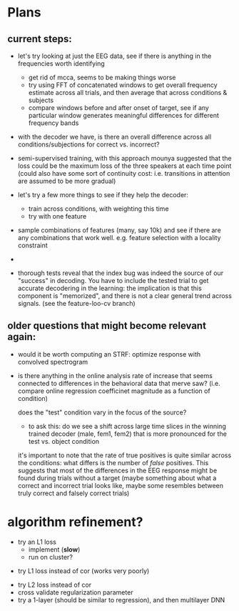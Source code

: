 
# Plans

## current steps:

- let's try looking at just the EEG data, see if there is anything
  in the frequencies worth identifying
    + get rid of mcca, seems to be making things worse
    + try using FFT of concatenated windows to get overall frequency
      estimate across all trials, and then average that across conditions
      & subjects
    - compare windows before and after onset of target, see if
      any particular window generates meaningful differences for different
      frequency bands

- with the decoder we have, is there an overall difference across all
  conditions/subjections for correct vs. incorrect?

- semi-supervised training, with this approach mounya suggested
  that the loss could be the maximum loss of the three speakers
  at each time point (could also have some sort of continuity cost:
  i.e. transitions in attention are assumed to be more gradual)

- let's try a few more things to see if they help the decoder:
  - train across conditions, with weighting this time
  - try with one feature
- sample combinations of features (many, say 10k) and see if there
  are any combinations that work well. e.g. feature selection
  with a locality constraint
-

- thorough tests reveal that the index bug was indeed the source of our "success" in decoding. You have to include the tested trial to get accurate decodering in the learning: the implication is that this component is "memorized", and there is not a clear general trend across  signals.
(see the feature-loo-cv branch)


## older questions that might become relevant again:

- would it be worth computing an STRF: optimize response with convolved
spectrogram

- is there anything in the online analysis rate of increase that
  seems connected to differences in the behavioral data that merve saw?
    (i.e. compare online regression coefficinet magnitude as a function of condition)

  does the "test" condition vary in the focus of the source?
    - to ask this: do we see a shift across large time slices in the winning
    trained decoder (male, fem1, fem2) that is more pronounced for
    the test vs. object condition

  it's important to note that the rate of true positives is quite
  similar across the conditions: what differs is the number of
  *false* positives. This suggests that most of the differences in
  the EEG response might be found during trials without a target
  (maybe something about what a correct and incorrect trial looks like,
    maybe some resembles between truly correct and falsely correct trials)

# algorithm refinement?
- try an L1 loss
  + implement (**slow**)
  - run on cluster?
+ try L1 loss instead of cor (works very poorly)
- try L2 loss instead of cor
- cross validate regularization parameter
- try a 1-layer (should be similar to regression), and then multilayer DNN
